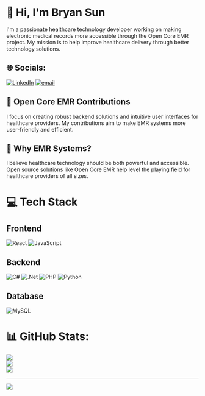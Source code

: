 # 👋 Hi, I'm Bryan Sun
I'm a passionate healthcare technology developer working on making electronic medical records more accessible through the Open Core EMR project. My mission is to help improve healthcare delivery through better technology solutions.


## 🌐 Socials:
[![LinkedIn](https://img.shields.io/badge/LinkedIn-%230077B5.svg?logo=linkedin&logoColor=white)](https://linkedin.com/in/brya) [![email](https://img.shields.io/badge/Email-D14836?logo=gmail&logoColor=white)](mailto:bryan@openrcoreemr.com) 

## 🏥 Open Core EMR Contributions
I focus on creating robust backend solutions and intuitive user interfaces for healthcare providers. My contributions aim to make EMR systems more user-friendly and efficient.

## 💭 Why EMR Systems?
I believe healthcare technology should be both powerful and accessible. Open source solutions like Open Core EMR help level the playing field for healthcare providers of all sizes.

# 💻 Tech Stack
## Frontend
![React](https://img.shields.io/badge/react-%2320232a.svg?style=for-the-badge&logo=react&logoColor=%2361DAFB)
![JavaScript](https://img.shields.io/badge/javascript-%23323330.svg?style=for-the-badge&logo=javascript&logoColor=%23F7DF1E)
## Backend
![C#](https://img.shields.io/badge/c%23-%23239120.svg?style=for-the-badge&logo=csharp&logoColor=white)
![.Net](https://img.shields.io/badge/.NET-5C2D91?style=for-the-badge&logo=.net&logoColor=white)
![PHP](https://img.shields.io/badge/php-%23777BB4.svg?style=for-the-badge&logo=php&logoColor=white)
![Python](https://img.shields.io/badge/python-3670A0?style=for-the-badge&logo=python&logoColor=ffdd54)
## Database
![MySQL](https://img.shields.io/badge/mysql-4479A1.svg?style=for-the-badge&logo=mysql&logoColor=white)
# 📊 GitHub Stats:
![](https://github-readme-stats.vercel.app/api?username=bryanopenemr&theme=tokyonight&hide_border=false&include_all_commits=false&count_private=false)<br/>
![](https://nirzak-streak-stats.vercel.app/?user=bryanopenemr&theme=tokyonight&hide_border=false)<br/>
![](https://github-readme-stats.vercel.app/api/top-langs/?username=bryanopenemr&theme=tokyonight&hide_border=false&include_all_commits=false&count_private=false&layout=compact)

---
[![](https://visitcount.itsvg.in/api?id=bryanopenemr&icon=5&color=2)](https://visitcount.itsvg.in)
